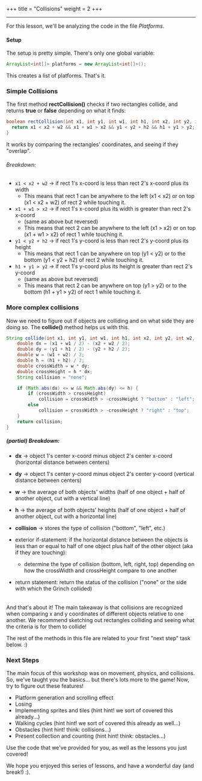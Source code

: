 +++
title = "Collisions"
weight = 2
+++

---

For this lesson, we'll be analyzing the code in the file *Platforms*. 

#### Setup

The setup is pretty simple. There's only one global variable:
```java
ArrayList<int[]> platforms = new ArrayList<int[]>();
```
This creates a list of platforms. That's it.

### Simple Collisions

The first method **rectCollision()** checks if two rectangles collide, and returns **true** or **false** depending on what it finds:

```java
boolean rectCollision(int x1, int y1, int w1, int h1, int x2, int y2, int w2, int h2) {  // checks if two rectangles collide
  return x1 < x2 + w2 && x1 + w1 > x2 && y1 < y2 + h2 && h1 + y1 > y2;
}
```

It works by comparing the rectangles' coordinates, and seeing if they "overlap".

###### Breakdown:

- `x1 < x2 + w2` → if rect 1's x-coord is less than rect 2's x-coord plus its width
    - This means that rect 1 can be anywhere to the left (x1 < x2) or on top (x1 < x2 + w2) of rect 2 while touching it.
- `x1 + w1 > x2` → if rect 1's x-coord plus its width is greater than rect 2's x-coord
    - (same as above but reversed)
    - This means that rect 2 can be anywhere to the left (x1 > x2) or on top (x1 + w1 > x2) of rect 1 while touching it.
- `y1 < y2 + h2` → if rect 1's y-coord is less than rect 2's y-coord plus its height
    - This means that rect 1 can be anywhere on top (y1 < y2) or to the bottom (y1 < y2 + h2) of rect 2 while touching it.
- `h1 + y1 > y2` → if rect 1's y-coord plus its height is greater than rect 2's y-coord
    - (same as above but reversed)
    - This means that rect 2 can be anywhere on top (y1 > y2) or to the bottom (h1 + y1 > y2) of rect 1 while touching it.

### More complex collisions

Now we need to figure out if objects are colliding and on what side they are doing so. The **collide()** method helps us with this.

```java
String collide(int x1, int y1, int w1, int h1, int x2, int y2, int w2, int h2) {  // check if two rectangles collide and which side they collide on
    double dx = (x1 + w1 / 2) - (x2 + w2 / 2);
    double dy = (y1 + h1 / 2) - (y2 + h2 / 2);
    double w = (w1 + w2) / 2;
    double h = (h1 + h2) / 2;
    double crossWidth = w * dy;
    double crossHeight = h * dx;
    String collision = "none";

    if (Math.abs(dx) <= w && Math.abs(dy) <= h) {
        if (crossWidth > crossHeight) 
            collision = crossWidth > -crossHeight ? "bottom" : "left";
        else
            collision = crossWidth > -crossHeight ? "right" : "top";
    }
    return collision;
}
```

##### (partial) Breakdown:
- **dx** → object 1's center x-coord minus object 2's center x-coord (horizontal distance between centers)
- **dy** → object 1's center y-coord minus object 2's center y-coord (vertical distance between centers)
- **w** → the average of both objects' widths (half of one object + half of another object, cut with a vertical line)
- **h** → the average of both objects' heights (half of one object + half of another object, cut with a horizontal line)
- **collision** → stores the type of collision ("bottom", "left", etc.)

- exterior if-statement: if the horizontal distance between the objects is less than or equal to half of one object plus half of the other object (aka if they are touching):
    - determine the type of collision (bottom, left, right, top) depending on how the crossWidth and crossHeight compare to one another

- return statement: return the status of the collision ("none" or the side with which the Grinch collided)

######
And that's about it! The main takeaway is that collisions are recognized when comparing x and y coordinates of different objects relative to one another. We recommend sketching out rectangles colliding and seeing what the criteria is for them to collide!

The rest of the methods in this file are related to your first "next step" task below. :)


### Next Steps

The main focus of this workshop was on movement, physics, and collisions. So, we've taught you the basics... but there's lots more to the game! Now, try to figure out these features! 

- Platform generation and scrolling effect
- Losing
- Implementing sprites and tiles (hint hint! we sort of covered this already...)
- Walking cycles (hint hint! we sort of covered this already as well...)
- Obstacles (hint hint! think: collisions...)
- Present collection and counting (hint hint! think: obstacles...)

Use the code that we've provided for you, as well as the lessons you just covered!

We hope you enjoyed this series of lessons, and have a wonderful day (and break!) :). 